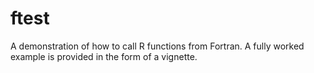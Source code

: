 # ftest

A demonstration of how to call R functions from Fortran.  A fully
worked example is provided in the form of a vignette. 

